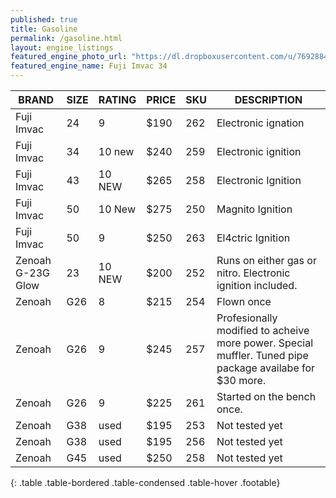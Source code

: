 ```yaml
---
published: true
title: Gasoline
permalink: /gasoline.html
layout: engine_listings
featured_engine_photo_url: "https://dl.dropboxusercontent.com/u/76928840/Website%20Photos/featured/gas.jpg"
featured_engine_name: Fuji Imvac 34
---
```


BRAND              |  SIZE   |  RATING  |  PRICE  |  SKU   |   DESCRIPTION
-------------------|---------|----------|---------|--------|---------------------
Fuji Imvac         | 24      | 9        | $190    | 262    | Electronic ignation                                         
Fuji Imvac         | 34      | 10 new   | $240    | 259    | Electronic ignition                                  
Fuji Imvac         | 43      | 10 NEW   | $265    | 258    | Electronic Ignition
Fuji Imvac         | 50      | 10 New   | $275    | 250    | Magnito Ignition
Fuji Imvac         | 50      | 9        | $250    | 263    | El4ctric Ignition                          
Zenoah G-23G Glow  | 23      | 10 NEW   | $200    | 252    | Runs on either gas or nitro.  Electronic ignition included.
Zenoah             | G26     | 8        | $215    | 254    | Flown once
Zenoah             | G26     | 9        | $245    | 257    | Profesionally modified to acheive more power. Special muffler. Tuned pipe                                                                     package availabe for $30 more.
Zenoah             | G26     | 9        | $225    | 261    | Started on the bench once.                                          
Zenoah             | G38     | used     | $195    | 253    | Not tested yet
Zenoah             | G38     | used     | $195    | 256    | Not tested yet
Zenoah             | G45     | used     | $250    | 258    | Not tested yet                                          
{: .table .table-bordered .table-condensed .table-hover .footable}